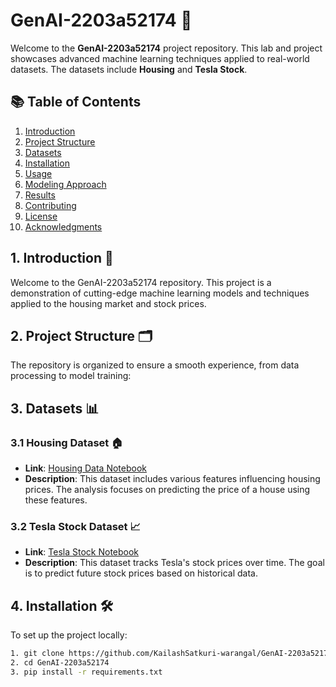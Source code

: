 # GenAI-2203a52174 🚀

Welcome to the **GenAI-2203a52174** project repository. This lab and project showcases advanced machine learning techniques applied to real-world datasets. The datasets include **Housing** and **Tesla Stock**.

## 📚 Table of Contents
1. [Introduction](#1-introduction)
2. [Project Structure](#2-project-structure)
3. [Datasets](#3-datasets)
4. [Installation](#4-installation)
5. [Usage](#5-usage)
6. [Modeling Approach](#6-modeling-approach)
7. [Results](#7-results)
8. [Contributing](#8-contributing)
9. [License](#9-license)
10. [Acknowledgments](#10-acknowledgments)

## 1. Introduction 🎯

Welcome to the GenAI-2203a52174 repository. This project is a demonstration of cutting-edge machine learning models and techniques applied to the housing market and stock prices.

## 2. Project Structure 🗂️

The repository is organized to ensure a smooth experience, from data processing to model training:


## 3. Datasets 📊

### 3.1 Housing Dataset 🏠
- **Link**: [Housing Data Notebook](https://github.com/KailashSatkuri-warangal/GenAI-2203a52174/blob/main/housing.ipynb)
- **Description**: This dataset includes various features influencing housing prices. The analysis focuses on predicting the price of a house using these features.

### 3.2 Tesla Stock Dataset 📈
- **Link**: [Tesla Stock Notebook](https://github.com/KailashSatkuri-warangal/GenAI-2203a52174/blob/main/GenAI_1.ipynb)
- **Description**: This dataset tracks Tesla's stock prices over time. The goal is to predict future stock prices based on historical data.

## 4. Installation 🛠️

To set up the project locally:

```bash
1. git clone https://github.com/KailashSatkuri-warangal/GenAI-2203a52174.git
2. cd GenAI-2203a52174
3. pip install -r requirements.txt
